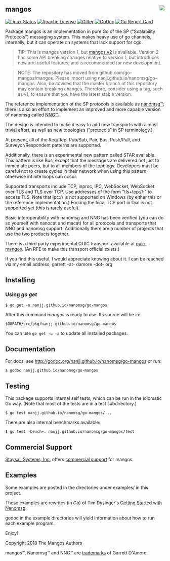 ## mangos <img src=mangos.jpg align=right>


[![Linux Status](https://img.shields.io/circleci/project/github/nanomsg/mangos.svg?label=linux)](https://circleci.com/gh/nanomsg/mangos)
[![Apache License](https://img.shields.io/badge/license-APACHE2-blue.svg)](https://github.com/nanomsg/mangos/blob/master/LICENSE)
[![Gitter](https://img.shields.io/badge/gitter-join-brightgreen.svg)](https://gitter.im/go-mangos/mangos)
[![GoDoc](https://img.shields.io/badge/godoc-reference-blue.svg)](https://godoc.org/nanjj.github.io/nanomsg/go-mangos)
[![Go Report Card](https://goreportcard.com/badge/nanjj.github.io/nanomsg/go-mangos)](https://goreportcard.com/report/nanjj.github.io/nanomsg/go-mangos)

Package mangos is an implementation in pure Go of the SP
("Scalability Protocols")
messaging system.
This makes heavy use of go channels, internally, but it can operate
on systems that lack support for cgo.

> TIP: This is mangos version 1, but
> [mangos v2](http://github.com/nanomsg/mangos-v2) is available.
> Version 2 has some API breaking changes relative to version 1,
> but introduces new and
> useful features, and is recommended for new development.

> NOTE: The repository has moved from github.com/go-mangos/mangos.
> Please import using nanjj.github.io/nanomsg/go-mangos.  Also, be advised that
> the master branch of this repository may contain breaking changes.
> Therefore, consider using a tag, such as v1, to ensure that you have
> the latest stable version.

The reference implementation of the SP protocols is available as
[nanomsg&trade;](http://www.nanomsg.org); there is also an effort to implement
an improved and more capable version of nanomsg called
[NNG&trade;](https://github.com/nanomsg/nng).

The design is intended to make it easy to add new transports with almost trivial
effort, as well as new topologies ("protocols" in SP terminology.)

At present, all of the Req/Rep, Pub/Sub, Pair, Bus, Push/Pull, and
Surveyor/Respondent patterns are supported.

Additionally, there is an experimental new pattern called STAR available.  This
pattern is like Bus, except that the messages are delivered not just to
immediate peers, but to all members of the topology.  Developers must be careful
not to create cycles in their network when using this pattern, otherwise
infinite loops can occur.

Supported transports include TCP, inproc, IPC, WebSocket, WebSocket over TLS and
TLS over TCP.
Use addresses of the form "tls+tcp://<host>:<port>" to access TLS.
Note that ipc:// is not supported on Windows (by either this or the reference
implementation.)  Forcing the local TCP port in Dial is not supported yet (this
is rarely useful).

Basic interoperability with nanomsg and NNG has been verified (you can do
so yourself with nanocat and macat) for all protocols and transports
that NNG and nanomsg support.
Additionally there are a number of projects that use the two products together.

There is a third party experimental QUIC transport available at
[quic-mangos](https://github.com/lthibault/quic-mangos).  (An RFE to make this
transport official exists.)

If you find this useful, I would appreciate knowing about it.  I can be reached
via my email address, garrett -at- damore -dot- org

## Installing

### Using *go get*

    $ go get -u nanjj.github.io/nanomsg/go-mangos

After this command *mangos* is ready to use. Its source will be in:

    $GOPATH/src/pkg/nanjj.github.io/nanomsg/go-mangos

You can use `go get -u -a` to update all installed packages.

## Documentation

For docs, see http://godoc.org/nanjj.github.io/nanomsg/go-mangos or run:

    $ godoc nanjj.github.io/nanomsg/go-mangos

## Testing

This package supports internal self tests, which can be run in
the idiomatic Go way.  (Note that most of the tests are in a test
subdirectory.)

    $ go test nanjj.github.io/nanomsg/go-mangos/...

There are also internal benchmarks available:

    $ go test -bench=. nanjj.github.io/nanomsg/go-mangos/test

## Commercial Support

[Staysail Systems, Inc.](mailto:info@staysail.tech) offers
[commercial support](http://staysail.tech/support/mangos) for mangos.

## Examples

Some examples are posted in the directories under examples/
in this project.

These examples are rewrites (in Go) of Tim Dysinger's
[Getting Started with Nanomsg](http://nanomsg.org/gettingstarted/index.html).

godoc in the example directories will yield information about how to run
each example program.

Enjoy!

Copyright 2018 The Mangos Authors

mangos&trade;, Nanomsg&trade; and NNG&trade; are [trademarks](http://nanomsg.org/trademarks.html) of Garrett D'Amore.
